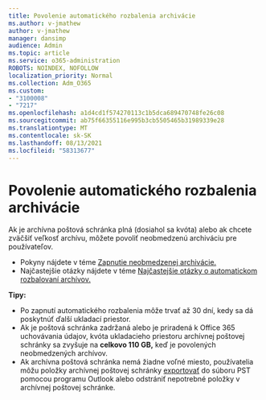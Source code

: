 ```yaml
---
title: Povolenie automatického rozbalenia archivácie
ms.author: v-jmathew
author: v-jmathew
manager: dansimp
audience: Admin
ms.topic: article
ms.service: o365-administration
ROBOTS: NOINDEX, NOFOLLOW
localization_priority: Normal
ms.collection: Adm_O365
ms.custom:
- "3100008"
- "7217"
ms.openlocfilehash: a1d4cd1f574270113c1b5dca689470748fe26c08
ms.sourcegitcommit: ab75f66355116e995b3cb5505465b31989339e28
ms.translationtype: MT
ms.contentlocale: sk-SK
ms.lasthandoff: 08/13/2021
ms.locfileid: "58313677"
---
```

# <a name="enable-auto-expanding-archiving"></a>Povolenie automatického rozbalenia archivácie

Ak je archívna poštová schránka plná (dosiahol sa kvóta) alebo ak chcete zväčšiť veľkosť archívu, môžete povoliť neobmedzenú archiváciu pre používateľov.

- Pokyny nájdete v téme [Zapnutie neobmedzenej archivácie.](https://docs.microsoft.com/office365/securitycompliance/enable-unlimited-archiving)
- Najčastejšie otázky nájdete v téme [Najčastejšie otázky o automatickom rozbalovaní archívov.](https://blogs.technet.microsoft.com/exchange/2018/04/09/office-365-auto-expanding-archives-faq/)

**Tipy:**

- Po zapnutí automatického rozbalenia môže trvať až 30 dní, kedy sa dá poskytnúť ďalší ukladací priestor.
- Ak je poštová schránka zadržaná alebo je priradená k Office 365 uchovávania údajov, kvóta ukladacieho priestoru archívnej poštovej schránky sa zvyšuje na **celkovo 110 GB,** keď je povolených neobmedzených archívov.
- Ak archívna poštová schránka nemá žiadne voľné miesto, používatelia môžu položky archívnej poštovej schránky [exportovať](https://support.office.com/article/Export-or-backup-email-contacts-and-calendar-to-an-Outlook-pst-file-14252b52-3075-4e9b-be4e-ff9ef1068f91) do súboru PST pomocou programu Outlook alebo odstrániť nepotrebné položky v archívnej poštovej schránke.
